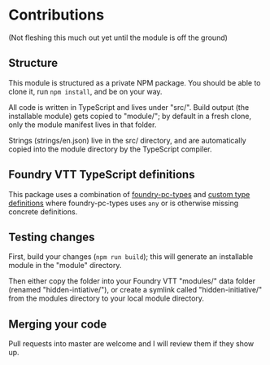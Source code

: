 # Contributions

(Not fleshing this much out yet until the module is off the ground)

## Structure

This module is structured as a private NPM package. You should be able to clone it, run `npm install`, and be on your way.

All code is written in TypeScript and lives under "src/".
Build output (the installable module) gets copied to "module/"; by default in a fresh clone, only the module manifest lives in that folder.

Strings (strings/en.json) live in the src/ directory, and are automatically copied into the module directory by the TypeScript compiler.

## Foundry VTT TypeScript definitions

This package uses a combination of [foundry-pc-types](https://gitlab.com/Eranziel/foundry-pc-types) and [custom type definitions](src/types) where foundry-pc-types uses `any` or is otherwise missing concrete definitions.

## Testing changes

First, build your changes (`npm run build`); this will generate an installable module in the "module" directory.

Then either copy the folder into your Foundry VTT "modules/" data folder (renamed "hidden-intiative/"), or create a symlink called "hidden-initiative/" from the modules directory to your local module directory.

## Merging your code

Pull requests into master are welcome and I will review them if they show up.
